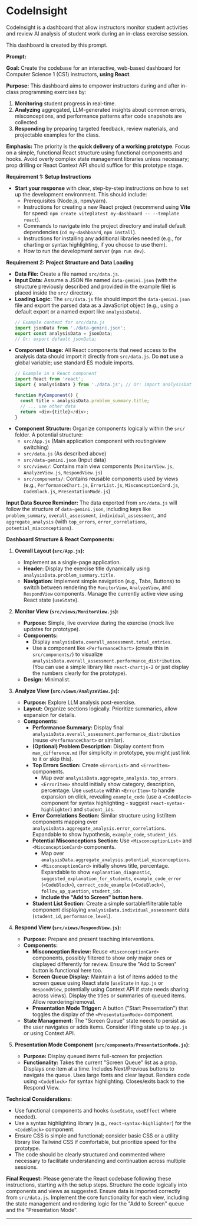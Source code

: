 # CodeInsight

CodeInsight is a dashboard that allow instructors monitor student activities and review AI analysis of student work during an in-class exercise session.

This dashboard is created by this prompt.

**Prompt:**

**Goal:** Create the codebase for an interactive, web-based dashboard for Computer Science 1 (CS1) instructors, **using React**.

**Purpose:** This dashboard aims to empower instructors during and after in-class programming exercises by:
1.  **Monitoring** student progress in real-time.
2.  **Analyzing** aggregated, LLM-generated insights about common errors, misconceptions, and performance patterns after code snapshots are collected.
3.  **Responding** by preparing targeted feedback, review materials, and projectable examples for the class.

**Emphasis:** The priority is the **quick delivery of a working prototype**. Focus on a simple, functional React structure using functional components and hooks. Avoid overly complex state management libraries unless necessary; prop drilling or React Context API should suffice for this prototype stage.

**Requirement 1: Setup Instructions**
* **Start your response** with clear, step-by-step instructions on how to set up the development environment. This should include:
    * Prerequisites (Node.js, npm/yarn).
    * Instructions for creating a new React project (recommend using **Vite** for speed: `npm create vite@latest my-dashboard -- --template react`).
    * Commands to navigate into the project directory and install default dependencies (`cd my-dashboard`, `npm install`).
    * Instructions for installing any additional libraries needed (e.g., for charting or syntax highlighting, if you choose to use them).
    * How to run the development server (`npm run dev`).

**Requirement 2: Project Structure and Data Loading**
* **Data File:** Create a file named `src/data.js`.
* **Input Data:** Assume a JSON file named `data-gemini.json` (with the structure previously described and provided in the example file) is placed inside the `src/` directory.
* **Loading Logic:** The `src/data.js` file should import the `data-gemini.json` file and export the parsed data as a JavaScript object (e.g., using a default export or a named export like `analysisData`).
    ```javascript
    // Example content for src/data.js
    import jsonData from './data-gemini.json';
    export const analysisData = jsonData;
    // Or: export default jsonData;
    ```
* **Component Usage:** All React components that need access to the analysis data should import it directly from `src/data.js`. Do **not** use a global variable; use standard ES module imports.
    ```javascript
    // Example in a React component
    import React from 'react';
    import { analysisData } from './data.js'; // Or: import analysisData from './data.js';

    function MyComponent() {
      const title = analysisData.problem_summary.title;
      // ... use other data
      return <div>{title}</div>;
    }
    ```
* **Component Structure:** Organize components logically within the `src/` folder. A potential structure:
    * `src/App.js` (Main application component with routing/view switching)
    * `src/data.js` (As described above)
    * `src/data-gemini.json` (Input data)
    * `src/views/`: Contains main view components (`MonitorView.js`, `AnalyzeView.js`, `RespondView.js`)
    * `src/components/`: Contains reusable components used by views (e.g., `PerformanceChart.js`, `ErrorList.js`, `MisconceptionCard.js`, `CodeBlock.js`, `PresentationMode.js`)

**Input Data Source Reminder:**
The data exported from `src/data.js` will follow the structure of `data-gemini.json`, including keys like `problem_summary`, `overall_assessment`, `individual_assessment`, and `aggregate_analysis` (with `top_errors`, `error_correlations`, `potential_misconceptions`).

**Dashboard Structure & React Components:**

1.  **Overall Layout (`src/App.js`):**
    * Implement as a single-page application.
    * **Header:** Display the exercise title dynamically using `analysisData.problem_summary.title`.
    * **Navigation:** Implement simple navigation (e.g., Tabs, Buttons) to switch between rendering the `MonitorView`, `AnalyzeView`, and `RespondView` components. Manage the currently active view using React state (`useState`).

2.  **Monitor View (`src/views/MonitorView.js`):**
    * **Purpose:** Simple, live overview during the exercise (mock live updates for prototype).
    * **Components:**
        * Display `analysisData.overall_assessment.total_entries`.
        * Use a component like `<PerformanceChart>` (create this in `src/components/`) to visualize `analysisData.overall_assessment.performance_distribution`. (You can use a simple library like `react-chartjs-2` or just display the numbers clearly for the prototype).
    * **Design:** Minimalist.

3.  **Analyze View (`src/views/AnalyzeView.js`):**
    * **Purpose:** Explore LLM analysis post-exercise.
    * **Layout:** Organize sections logically. Prioritize summaries, allow expansion for details.
    * **Components:**
        * **Performance Summary:** Display final `analysisData.overall_assessment.performance_distribution` (reuse `<PerformanceChart>` or similar).
        * **(Optional) Problem Description:** Display content from `max_difference.md` (for simplicity in prototype, you might just link to it or skip this).
        * **Top Errors Section:** Create `<ErrorList>` and `<ErrorItem>` components.
            * Map over `analysisData.aggregate_analysis.top_errors`.
            * `<ErrorItem>` should initially show category, description, percentage. Use `useState` within `<ErrorItem>` to handle expansion on click, revealing `example_code` (use a `<CodeBlock>` component for syntax highlighting - suggest `react-syntax-highlighter`) and `student_ids`.
        * **Error Correlations Section:** Similar structure using list/item components mapping over `analysisData.aggregate_analysis.error_correlations`. Expandable to show hypothesis, `example_code`, `student_ids`.
        * **Potential Misconceptions Section:** Use `<MisconceptionList>` and `<MisconceptionCard>` components.
            * Map over `analysisData.aggregate_analysis.potential_misconceptions`.
            * `<MisconceptionCard>` initially shows title, percentage. Expandable to show `explanation_diagnostic`, `suggested_explanation_for_students`, `example_code_error` (`<CodeBlock>`), `correct_code_example` (`<CodeBlock>`), `follow_up_question`, `student_ids`.
            * **Include the "Add to Screen" button here.**
        * **Student List Section:** Create a simple sortable/filterable table component displaying `analysisData.individual_assessment` data (`student_id`, `performance_level`).

4.  **Respond View (`src/views/RespondView.js`):**
    * **Purpose:** Prepare and present teaching interventions.
    * **Components:**
        * **Misconception Review:** Reuse `<MisconceptionCard>` components, possibly filtered to show only major ones or displayed differently for review. Ensure the "Add to Screen" button is functional here too.
        * **Screen Queue Display:** Maintain a list of items added to the screen queue using React state (`useState` in `App.js` or `RespondView`, potentially using Context API if state needs sharing across views). Display the titles or summaries of queued items. Allow reordering/removal.
        * **Presentation Mode Trigger:** A button ("Start Presentation") that toggles the display of the `<PresentationMode>` component.
    * **State Management:** The "Screen Queue" state needs to persist as the user navigates or adds items. Consider lifting state up to `App.js` or using Context API.

5.  **Presentation Mode Component (`src/components/PresentationMode.js`):**
    * **Purpose:** Display queued items full-screen for projection.
    * **Functionality:** Takes the current "Screen Queue" list as a prop. Displays one item at a time. Includes Next/Previous buttons to navigate the queue. Uses large fonts and clear layout. Renders code using `<CodeBlock>` for syntax highlighting. Closes/exits back to the Respond View.

**Technical Considerations:**
* Use functional components and hooks (`useState`, `useEffect` where needed).
* Use a syntax highlighting library (e.g., `react-syntax-highlighter`) for the `<CodeBlock>` component.
* Ensure CSS is simple and functional; consider basic CSS or a utility library like Tailwind CSS if comfortable, but prioritize speed for the prototype.
* The code should be clearly structured and commented where necessary to facilitate understanding and continuation across multiple sessions.

**Final Request:**
Please generate the React codebase following these instructions, starting with the setup steps. Structure the code logically into components and views as suggested. Ensure data is imported correctly from `src/data.js`. Implement the core functionality for each view, including the state management and rendering logic for the "Add to Screen" queue and the "Presentation Mode".

---